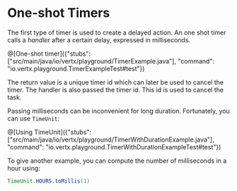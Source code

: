# One-shot Timers

The first type of timer is used to create a delayed action. An one shot timer calls a _handler_ after a certain delay, 
expressed in milliseconds.

@[One-shot timer]({"stubs": ["src/main/java/io/vertx/playground/TimerExample.java"], "command": "io.vertx.playground.TimerExampleTest#test"})

The return value is a unique timer id which can later be used to cancel the timer. The  handler is also passed the 
timer id. This id is used to cancel the task.

Passing milliseconds can be inconvenient for long duration. Fortunately, you can use `TimeUnit`:

@[Using TimeUnit]({"stubs": ["src/main/java/io/vertx/playground/TimerWithDurationExample.java"], "command": "io.vertx.playground.TimerWithDurationExampleTest#test"})

To give another example, you can compute the number of milliseconds in a hour using:

```java
TimeUnit.HOURS.toMillis(1)
```



